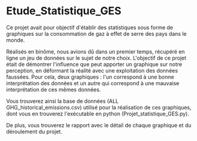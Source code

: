 # Etude_Statistique_GES

Ce projet avait pour objectif d'établir des statistiques sous forme de graphiques sur la consommation de gaz à effet de serre des pays dans le monde.

Réalisés en binôme, nous avions dû dans un premier temps, récupéré en ligne un jeu de données sur le sujet de notre choix.
L'objectif de ce projet était de démontrer l'influence que peut apporter un graphique sur notre perception, en déformant la réalité avec une exploitation des données faussées. 
Pour cela, deux graphiques : l'un correspond à une bonne interprétation des données et un autre qui correspond à une mauvaise interprétation de ces mêmes données.

Vous trouverez ainsi la base de données (ALL GHG_historical_emissions.csv) utilisé pour la réalisation de ces graphiques, dont vous en trouverez l'exécutable en python (Projet_statistique_GES.py).

De plus, vous trouverez le rapport avec le détail de chaque graphique et du déroulement du projet. 
